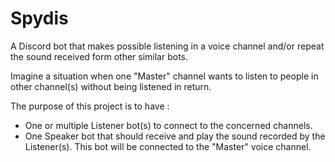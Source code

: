 # Spydis
A Discord bot that makes possible listening in a voice channel and/or repeat the sound received form other similar bots.

Imagine a situation when one "Master" channel wants to listen to people in other channel(s) without being listened in return.

The purpose of this project is to have :
 - One or multiple Listener bot(s) to connect to the concerned channels.
 - One Speaker bot that should receive and play the sound recorded by the Listener(s). This bot will be connected to the "Master" voice channel.
